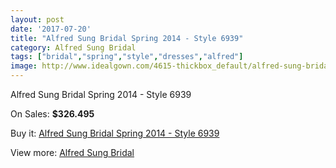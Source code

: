 ```yaml
---
layout: post
date: '2017-07-20'
title: "Alfred Sung Bridal Spring 2014 - Style 6939"
category: Alfred Sung Bridal
tags: ["bridal","spring","style","dresses","alfred"]
image: http://www.idealgown.com/4615-thickbox_default/alfred-sung-bridal-spring-2014-style-6939.jpg
---
```

Alfred Sung Bridal Spring 2014 - Style 6939

On Sales: **$326.495**
<a href="https://www.idealgown.com/en/alfred-sung-bridal/2070-alfred-sung-bridal-spring-2014-style-6939.html"><amp-img layout="responsive" width="600" height="600" src="//www.idealgown.com/4615-thickbox_default/alfred-sung-bridal-spring-2014-style-6939.jpg" alt="Alfred Sung Bridal Spring 2014 - Style 6939 0" /></a>
<a href="https://www.idealgown.com/en/alfred-sung-bridal/2070-alfred-sung-bridal-spring-2014-style-6939.html"><amp-img layout="responsive" width="600" height="600" src="//www.idealgown.com/4617-thickbox_default/alfred-sung-bridal-spring-2014-style-6939.jpg" alt="Alfred Sung Bridal Spring 2014 - Style 6939 1" /></a>
<a href="https://www.idealgown.com/en/alfred-sung-bridal/2070-alfred-sung-bridal-spring-2014-style-6939.html"><amp-img layout="responsive" width="600" height="600" src="//www.idealgown.com/4616-thickbox_default/alfred-sung-bridal-spring-2014-style-6939.jpg" alt="Alfred Sung Bridal Spring 2014 - Style 6939 2" /></a>

Buy it: [Alfred Sung Bridal Spring 2014 - Style 6939](https://www.idealgown.com/en/alfred-sung-bridal/2070-alfred-sung-bridal-spring-2014-style-6939.html "Alfred Sung Bridal Spring 2014 - Style 6939")

View more: [Alfred Sung Bridal](https://www.idealgown.com/en/30-alfred-sung-bridal "Alfred Sung Bridal")